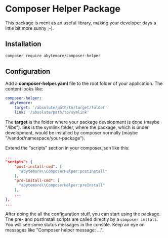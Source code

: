 # Composer Helper Package
This package is ment as an useful library, making your developer days a little bit more sunny ;-).

## Installation
```bash
composer require abytemore/composer-helper
```

## Configuration
Add a **composer-helper.yaml** file to the root folder of your application. The content looks like:
```yaml
composer-helper:
  abytemore:
    target: '/absolute/path/to/target/folder'
    link: '/absolute/path/to/symlink'
```
The **target** is the folder where your package development is done (maybe "/libs"). **link** is the symlink folder, where the package, which is under development, would be installed by composer normally (maybe "/vendor/namespace/your-package").


Extend the "scripts" section in your composer.json like this:
```json
...
"scripts": {
    "post-install-cmd": [
      "abytemore\\ComposerHelper:postInstall"
    ],
    "pre-install-cmd": [
      "abytemore\\ComposerHelper:preInstall"
    ],
    ...
},
...
```

After doing the all the configuration stuff, you can start using the package. The pre- and postInstall scripts are called directly by a `composer install`. You will see some status messages in the console. Keep an eye on messages like "Composer helper message: ...".
